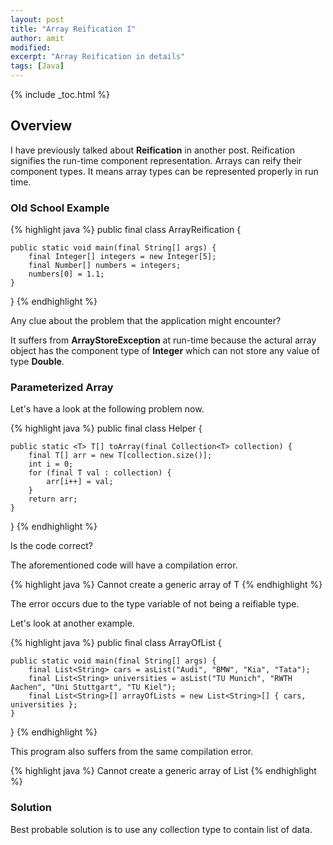 ```yaml
---
layout: post
title: "Array Reification I"
author: amit
modified:
excerpt: "Array Reification in details"
tags: [Java]
---
```


{% include _toc.html %}

## Overview

I have previously talked about **Reification** in another post. Reification signifies the run-time component representation. Arrays can reify their component types. It means array types can be represented properly in run time.

### Old School Example

{% highlight java %}
public final class ArrayReification {

	public static void main(final String[] args) {
		final Integer[] integers = new Integer[5];
		final Number[] numbers = integers;
		numbers[0] = 1.1;
	}

}
{% endhighlight %}

Any clue about the problem that the application might encounter?

It suffers from **ArrayStoreException** at run-time because the actural array object has the component type of **Integer** which can not store any value of type **Double**.

### Parameterized Array

Let's have a look at the following problem now.

{% highlight java %}
public final class Helper {

	public static <T> T[] toArray(final Collection<T> collection) {
		final T[] arr = new T[collection.size()];
		int i = 0;
		for (final T val : collection) {
			arr[i++] = val;
		}
		return arr;
	}

}
{% endhighlight %}

Is the code correct?

The aforementioned code will have a compilation error.

{% highlight java %}
Cannot create a generic array of T
{% endhighlight %}

The error occurs due to the type variable of not being a reifiable type.

Let's look at another example.

{% highlight java %}
public final class ArrayOfList {

	public static void main(final String[] args) {
		final List<String> cars = asList("Audi", "BMW", "Kia", "Tata");
		final List<String> universities = asList("TU Munich", "RWTH Aachen", "Uni Stuttgart", "TU Kiel");
		final List<String>[] arrayOfLists = new List<String>[] { cars, universities };
	}
}
{% endhighlight %}

This program also suffers from the same compilation error.

{% highlight java %}
Cannot create a generic array of List<String>
{% endhighlight %}

### Solution

Best probable solution is to use any collection type to contain list of data.
